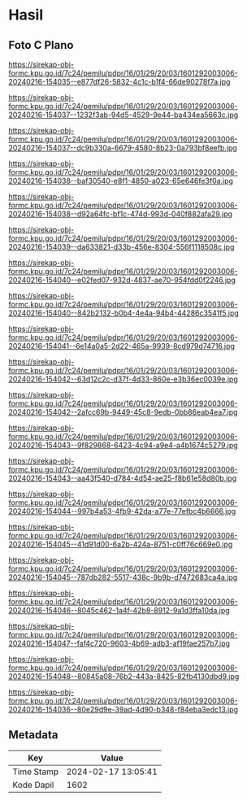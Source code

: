 # Hasil

## Foto C Plano

https://sirekap-obj-formc.kpu.go.id/7c24/pemilu/pdpr/16/01/29/20/03/1601292003006-20240216-154035--e877df26-5832-4c1c-b1f4-66de90278f7a.jpg

https://sirekap-obj-formc.kpu.go.id/7c24/pemilu/pdpr/16/01/29/20/03/1601292003006-20240216-154037--1232f3ab-94d5-4529-9e44-ba434ea5663c.jpg

https://sirekap-obj-formc.kpu.go.id/7c24/pemilu/pdpr/16/01/29/20/03/1601292003006-20240216-154037--dc9b330a-6679-4580-8b23-0a793bf8eefb.jpg

https://sirekap-obj-formc.kpu.go.id/7c24/pemilu/pdpr/16/01/29/20/03/1601292003006-20240216-154038--baf30540-e8f1-4850-a023-65e646fe3f0a.jpg

https://sirekap-obj-formc.kpu.go.id/7c24/pemilu/pdpr/16/01/29/20/03/1601292003006-20240216-154038--d92a64fc-bf1c-474d-993d-040f882afa29.jpg

https://sirekap-obj-formc.kpu.go.id/7c24/pemilu/pdpr/16/01/29/20/03/1601292003006-20240216-154039--da633821-d33b-456e-8304-556f1118508c.jpg

https://sirekap-obj-formc.kpu.go.id/7c24/pemilu/pdpr/16/01/29/20/03/1601292003006-20240216-154040--e02fed07-932d-4837-ae70-954fdd0f2246.jpg

https://sirekap-obj-formc.kpu.go.id/7c24/pemilu/pdpr/16/01/29/20/03/1601292003006-20240216-154040--842b2132-b0b4-4e4a-94b4-44286c3541f5.jpg

https://sirekap-obj-formc.kpu.go.id/7c24/pemilu/pdpr/16/01/29/20/03/1601292003006-20240216-154041--6e14a0a5-2d22-465a-9939-8cd979d74716.jpg

https://sirekap-obj-formc.kpu.go.id/7c24/pemilu/pdpr/16/01/29/20/03/1601292003006-20240216-154042--63d12c2c-d37f-4d33-860e-e3b36ec0039e.jpg

https://sirekap-obj-formc.kpu.go.id/7c24/pemilu/pdpr/16/01/29/20/03/1601292003006-20240216-154042--2afcc69b-9449-45c8-9edb-0bb86eab4ea7.jpg

https://sirekap-obj-formc.kpu.go.id/7c24/pemilu/pdpr/16/01/29/20/03/1601292003006-20240216-154043--9f829868-6423-4c94-a9e4-a4b1674c5279.jpg

https://sirekap-obj-formc.kpu.go.id/7c24/pemilu/pdpr/16/01/29/20/03/1601292003006-20240216-154043--aa43f540-d784-4d54-ae25-f8b61e58d80b.jpg

https://sirekap-obj-formc.kpu.go.id/7c24/pemilu/pdpr/16/01/29/20/03/1601292003006-20240216-154044--997b4a53-4fb9-42da-a77e-77efbc4b6666.jpg

https://sirekap-obj-formc.kpu.go.id/7c24/pemilu/pdpr/16/01/29/20/03/1601292003006-20240216-154045--41d91d00-6a2b-424a-8751-c0ff76c669e0.jpg

https://sirekap-obj-formc.kpu.go.id/7c24/pemilu/pdpr/16/01/29/20/03/1601292003006-20240216-154045--787db282-5517-438c-9b9b-d7472683ca4a.jpg

https://sirekap-obj-formc.kpu.go.id/7c24/pemilu/pdpr/16/01/29/20/03/1601292003006-20240216-154046--8045c462-1a4f-42b8-8912-9a1d3ffa10da.jpg

https://sirekap-obj-formc.kpu.go.id/7c24/pemilu/pdpr/16/01/29/20/03/1601292003006-20240216-154047--faf4c720-9603-4b69-adb3-af19fae257b7.jpg

https://sirekap-obj-formc.kpu.go.id/7c24/pemilu/pdpr/16/01/29/20/03/1601292003006-20240216-154048--80845a08-76b2-443a-8425-82fb4130dbd9.jpg

https://sirekap-obj-formc.kpu.go.id/7c24/pemilu/pdpr/16/01/29/20/03/1601292003006-20240216-154036--80e29d9e-39ad-4d90-b348-f84eba3edc13.jpg


## Metadata

| Key        | Value               |
| ---------- | ------------------- |
| Time Stamp | 2024-02-17 13:05:41 |
| Kode Dapil | 1602                |



